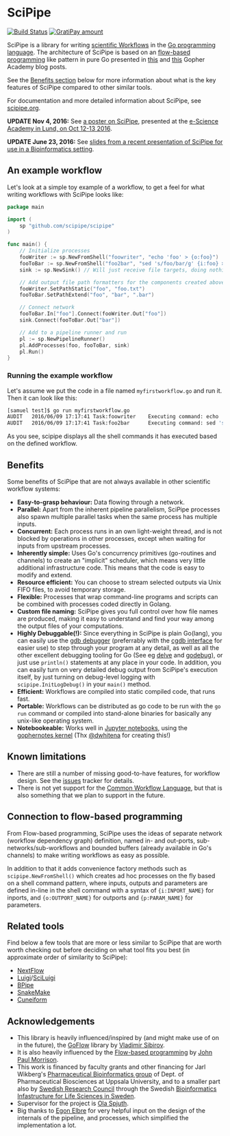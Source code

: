# SciPipe

[![Build Status](https://travis-ci.org/scipipe/scipipe.svg?branch=master)](https://travis-ci.org/scipipe/scipipe)
[![GratiPay amount](http://img.shields.io/gratipay/samuell.svg)](https://gratipay.com/samuell)

SciPipe is a library for writing [scientific
Workflows](https://en.wikipedia.org/wiki/Scientific_workflow_system) in the
[Go programming language](http://golang.org). The architecture of SciPipe is based on an
[flow-based programming](https://en.wikipedia.org/wiki/Flow-based_programming)
like pattern in pure Go presented in
[this](http://blog.gopheracademy.com/composable-pipelines-pattern) and
[this](https://blog.gopheracademy.com/advent-2015/composable-pipelines-improvements/)
Gopher Academy blog posts.

See the [Benefits section](#benefits) below for more information about what is
the key features of SciPipe compared to other similar tools.

For documentation and more detailed information about SciPipe, see [scipipe.org](http://scipipe.org).

**UPDATE Nov 4, 2016:** See [a poster on SciPipe](http://dx.doi.org/10.13140/RG.2.2.34414.61760), presented at the [e-Science Academy in Lund, on Oct 12-13 2016](essenceofescience.se/event/swedish-e-science-academy-2016-2/).

**UPDATE June 23, 2016:** See [slides from a recent presentation of SciPipe for use in a Bioinformatics setting](http://www.slideshare.net/SamuelLampa/scipipe-a-lightweight-workflow-library-inspired-by-flowbased-programming).

## An example workflow

Let's look at a simple toy example of a workflow, to get a feel for what
writing workflows with SciPipe looks like:

```go
package main

import (
	sp "github.com/scipipe/scipipe"
)

func main() {
	// Initialize processes
	fooWriter := sp.NewFromShell("foowriter", "echo 'foo' > {o:foo}")
	fooToBar := sp.NewFromShell("foo2bar", "sed 's/foo/bar/g' {i:foo} > {o:bar}")
	sink := sp.NewSink() // Will just receive file targets, doing nothing

	// Add output file path formatters for the components created above
    fooWriter.SetPathStatic("foo", "foo.txt")
    fooToBar.SetPathExtend("foo", "bar", ".bar")

	// Connect network
	fooToBar.In["foo"].Connect(fooWriter.Out["foo"])
	sink.Connect(fooToBar.Out["bar"])

	// Add to a pipeline runner and run
	pl := sp.NewPipelineRunner()
	pl.AddProcesses(foo, fooToBar, sink)
	pl.Run()
}
```

### Running the example workflow

Let's assume we put the code in a file named `myfirstworkflow.go` and run it.
Then it can look like this:

```bash
[samuel test]$ go run myfirstworkflow.go
AUDIT   2016/06/09 17:17:41 Task:foowriter    Executing command: echo 'foo' > foo.txt.tmp
AUDIT   2016/06/09 17:17:41 Task:foo2bar      Executing command: sed 's/foo/bar/g' foo.txt > foo.txt.bar.tmp
```

As you see, scipipe displays all the shell commands it has executed based on the defined workflow.

## Benefits

Some benefits of SciPipe that are not always available in other scientific workflow systems:

- **Easy-to-grasp behaviour:** Data flowing through a network.
- **Parallel:** Apart from the inherent pipeline parallelism, SciPipe processes also spawn multiple parallel tasks when the same process has multiple inputs.
- **Concurrent:** Each process runs in an own light-weight thread, and is not blocked by
  operations in other processes, except when waiting for inputs from upstream processes.
- **Inherently simple:** Uses Go's concurrency primitives (go-routines and channels)
  to create an "implicit" scheduler, which means very little additional infrastructure code.
  This means that the code is easy to modify and extend.
- **Resource efficient:** You can choose to stream selected outputs via Unix FIFO files, to avoid temporary storage.
- **Flexible:** Processes that wrap command-line programs and scripts can be combined with
  processes coded directly in Golang.
- **Custom file naming:** SciPipe gives you full control over how file names are produced,
  making it easy to understand and find your way among the output files of your computations.
- **Highly Debuggable(!):** Since everything in SciPipe is plain Go(lang), you can easily use the [gdb debugger](http://golang.org/doc/gdb) (preferrably
  with the [cgdb interface](https://www.youtube.com/watch?v=OKLR6rrsBmI) for easier use) to step through your program at any detail, as well as all
  the other excellent debugging tooling for Go (See eg [delve](https://github.com/derekparker/delve) and [godebug](https://github.com/mailgun/godebug)),
  or just use `println()` statements at any place in your code. In addition, you can easily
  turn on very detailed debug output from SciPipe's execution itself, by just turning on debug-level
  logging with `scipipe.InitLogDebug()` in your `main()` method.
- **Efficient:** Workflows are compiled into static compiled code, that runs fast.
- **Portable:** Workflows can be distributed as go code to be run with the `go run` command
  or compiled into stand-alone binaries for basically any unix-like operating system.
- **Notebookeable:** Works well in [Jupyter notebooks](http://jupyter.org), using the [gophernotes kernel](https://github.com/gopherds/gophernotes) (Thx [@dwhitena](https://twitter.com/dwhitena) for creating this!)

## Known limitations

- There are still a number of missing good-to-have features, for workflow design. See the [issues](https://github.com/scipipe/scipipe/issues) tracker for details.
- There is not yet support for the [Common Workflow Language](http://common-workflow-language.github.io), but that is also something that we plan to support in the future.

## Connection to flow-based programming

From Flow-based programming, SciPipe uses the ideas of separate network (workflow dependency graph)
definition, named in- and out-ports, sub-networks/sub-workflows and bounded buffers (already available
in Go's channels) to make writing workflows as easy as possible.

In addition to that it adds convenience factory methods such as `scipipe.NewFromShell()` which creates ad hoc processes
on the fly based on a shell command pattern, where  inputs, outputs and parameters are defined in-line
in the shell command with a syntax of `{i:INPORT_NAME}` for inports, and `{o:OUTPORT_NAME}` for outports
and `{p:PARAM_NAME}` for parameters.

## Related tools

Find below a few tools that are more or less similar to SciPipe that are worth worth checking out before
deciding on what tool fits you best (in approximate order of similarity to SciPipe):

- [NextFlow](http://nextflow.io)
- [Luigi](https://github.com/spotify/luigi)/[SciLuigi](https://github.com/samuell/sciluigi)
- [BPipe](https://code.google.com/p/bpipe/)
- [SnakeMake](https://bitbucket.org/johanneskoester/snakemake)
- [Cuneiform](https://github.com/joergen7/cuneiform)

## Acknowledgements

- This library is heavily influenced/inspired by (and might make use of on in the future),
  the [GoFlow](https://github.com/trustmaster/goflow) library by [Vladimir Sibirov](https://github.com/trustmaster/goflow).
- It is also heavily influenced by the [Flow-based programming](http://www.jpaulmorrison.com/fbp) by [John Paul Morrison](http://www.jpaulmorrison.com/fbp).
- This work is financed by faculty grants and other financing for Jarl Wikberg's [Pharmaceutical Bioinformatics group](http://www.farmbio.uu.se/forskning/researchgroups/pb/) of Dept. of
  Pharmaceutical Biosciences at Uppsala University, and to a smaller part also by [Swedish Research Council](http://vr.se) through the Swedish [Bioinformatics Infastructure for Life Sciences in Sweden](http://bils.se).
- Supervisor for the project is [Ola Spjuth](http://www.farmbio.uu.se/research/researchgroups/pb/olaspjuth).
- Big thanks to [Egon Elbre](http://twitter.com/egonelbre) for very helpful input on the design of the internals of the pipeline, and processes, which simplified the implementation a lot.
